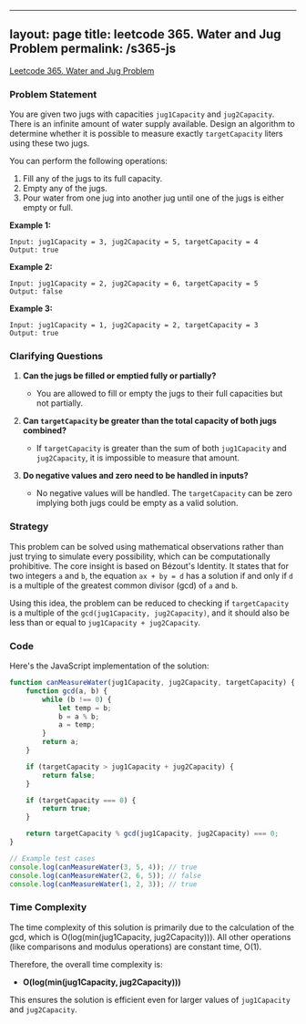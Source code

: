 
---
layout: page
title: leetcode 365. Water and Jug Problem
permalink: /s365-js
---
[Leetcode 365. Water and Jug Problem](https://algoadvance.github.io/algoadvance/l365)
### Problem Statement

You are given two jugs with capacities `jug1Capacity` and `jug2Capacity`. There is an infinite amount of water supply available. Design an algorithm to determine whether it is possible to measure exactly `targetCapacity` liters using these two jugs.

You can perform the following operations:
1. Fill any of the jugs to its full capacity.
2. Empty any of the jugs.
3. Pour water from one jug into another jug until one of the jugs is either empty or full.

**Example 1:**
```
Input: jug1Capacity = 3, jug2Capacity = 5, targetCapacity = 4
Output: true
```

**Example 2:**
```
Input: jug1Capacity = 2, jug2Capacity = 6, targetCapacity = 5
Output: false
```

**Example 3:**
```
Input: jug1Capacity = 1, jug2Capacity = 2, targetCapacity = 3
Output: true
```

### Clarifying Questions

1. **Can the jugs be filled or emptied fully or partially?**
   - You are allowed to fill or empty the jugs to their full capacities but not partially.
   
2. **Can `targetCapacity` be greater than the total capacity of both jugs combined?**
   - If `targetCapacity` is greater than the sum of both `jug1Capacity` and `jug2Capacity`, it is impossible to measure that amount.

3. **Do negative values and zero need to be handled in inputs?**
   - No negative values will be handled. The `targetCapacity` can be zero implying both jugs could be empty as a valid solution.

### Strategy

This problem can be solved using mathematical observations rather than just trying to simulate every possibility, which can be computationally prohibitive. The core insight is based on Bézout's Identity. It states that for two integers `a` and `b`, the equation `ax + by = d` has a solution if and only if `d` is a multiple of the greatest common divisor (gcd) of `a` and `b`.

Using this idea, the problem can be reduced to checking if `targetCapacity` is a multiple of the `gcd(jug1Capacity, jug2Capacity)`, and it should also be less than or equal to `jug1Capacity + jug2Capacity`.

### Code

Here's the JavaScript implementation of the solution:

```javascript
function canMeasureWater(jug1Capacity, jug2Capacity, targetCapacity) {
    function gcd(a, b) {
        while (b !== 0) {
            let temp = b;
            b = a % b;
            a = temp;
        }
        return a;
    }

    if (targetCapacity > jug1Capacity + jug2Capacity) {
        return false;
    }

    if (targetCapacity === 0) {
        return true;
    }

    return targetCapacity % gcd(jug1Capacity, jug2Capacity) === 0;
}

// Example test cases
console.log(canMeasureWater(3, 5, 4)); // true
console.log(canMeasureWater(2, 6, 5)); // false
console.log(canMeasureWater(1, 2, 3)); // true
```

### Time Complexity

The time complexity of this solution is primarily due to the calculation of the gcd, which is O(log(min(jug1Capacity, jug2Capacity))). All other operations (like comparisons and modulus operations) are constant time, O(1).

Therefore, the overall time complexity is:
- **O(log(min(jug1Capacity, jug2Capacity)))**

This ensures the solution is efficient even for larger values of `jug1Capacity` and `jug2Capacity`.